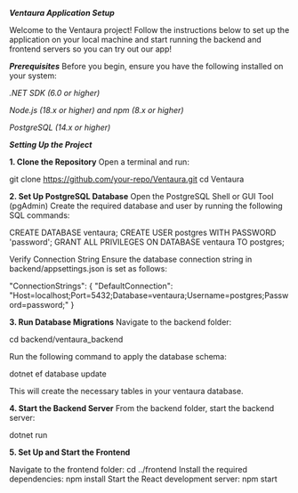 ***Ventaura Application Setup***

Welcome to the Ventaura project! Follow the instructions below to set up the application on your local machine and start running the backend and frontend servers so you can try out our app!

***Prerequisites***
Before you begin, ensure you have the following installed on your system:

_.NET SDK (6.0 or higher)_

_Node.js (18.x or higher) and npm (8.x or higher)_

_PostgreSQL (14.x or higher)_

***Setting Up the Project***

**1. Clone the Repository**
Open a terminal and run:

git clone https://github.com/your-repo/Ventaura.git
cd Ventaura

**2. Set Up PostgreSQL Database**
Open the PostgreSQL Shell or GUI Tool (pgAdmin)
Create the required database and user by running the following SQL commands:

CREATE DATABASE ventaura;
CREATE USER postgres WITH PASSWORD 'password';
GRANT ALL PRIVILEGES ON DATABASE ventaura TO postgres;

Verify Connection String
Ensure the database connection string in backend/appsettings.json is set as follows:

"ConnectionStrings": {
    "DefaultConnection": "Host=localhost;Port=5432;Database=ventaura;Username=postgres;Password=password;"
}

**3. Run Database Migrations**
Navigate to the backend folder:

cd backend/ventaura_backend

Run the following command to apply the database schema: 

dotnet ef database update

This will create the necessary tables in your ventaura database.

**4. Start the Backend Server**
From the backend folder, start the backend server:

dotnet run

**5. Set Up and Start the Frontend**

Navigate to the frontend folder: cd ../frontend
Install the required dependencies: npm install
Start the React development server: npm start







